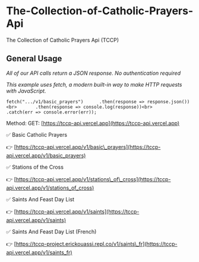 # The-Collection-of-Catholic-Prayers-Api
The Collection of Catholic Prayers Api (TCCP)

General Usage
-------------

_All of our API calls return a JSON response. No authentication required_  

_This example uses fetch, a modern built-in way to make HTTP requests with JavaScript._

  `fetch(".../v1/basic_prayers")     
  .then(response => response.json())<br>      
  .then(response => console.log(response))<br>      
  .catch(err => console.error(err));`
  
  

Method: GET: [https://tccp-api.vercel.app](https://tccp-api.vercel.app)

✅ Basic Catholic Prayers

👉 [https://tccp-api.vercel.app/v1/basic\_prayers](https://tccp-api.vercel.app/v1/basic_prayers)

✅ Stations of the Cross

👉 [https://tccp-api.vercel.app/v1/stations\_of\_cross](https://tccp-api.vercel.app/v1/stations_of_cross)

✅ Saints And Feast Day List

👉 [https://tccp-api.vercel.app/v1/saints](https://tccp-api.vercel.app/v1/saints)

✅ Saints And Feast Day List (French)

👉 [https://tccp-project.erickouassi.repl.co/v1/saints\_fr](https://tccp-api.vercel.app/v1/saints_fr)
